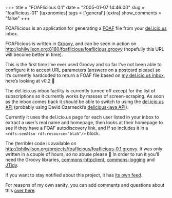 +++
title = "FOAFlicious 0.1"
date = "2005-01-07 14:46:00"
slug = "foaflicious-01"
[taxonomies]
tags = ['general']
[extra]
show_comments = "false"
+++

FOAFlicious is an application for generating a [FOAF](http://www.foaf-project.org/) file from your [del.icio.us](http://del.icio.us/) inbox.

FOAFlicious is written in [Groovy](http://groovy.codehaus.org/ "a new agile dynamic language for the JVM combining lots of great features from languages like Python, Ruby and Smalltalk and making them available to the Java developers using a Java-like syntax."), and can be seen in action on <http://philwilson.org:8180/foaflicious/foaflicious.groovy> (hopefully this URL will become better in time).

This is the first time I’ve ever used Groovy and so far I’ve not been able to configure it to accept URL parameters (answers on a postcard please) so it’s currently hardcoded to return a FOAF file based on [my del.icio.us inbox](http://del.icio.us/pip "my del.icio.us inbox"), here’s looking at v0.2 🙂

The del.icio.us inbox facility is currently turned off except for the list of subscriptions so it currently works by masses of screen-scraping. As soon as the inbox comes back it should be able to switch to using the [del.icio.us API](http://del.icio.us/doc/api) (probably using David Czarnecki’s [delicious-java API](http://sourceforge.net/projects/delicious-java/)).

Currently it uses the del.icio.us page for each user listed in your inbox to extract a user’s real name and homepage, then looks at their homepage to see if they have a FOAF autodiscovery link, and if so includes it in a `<rdfs:seeAlso rdf:resource="blah"/>` block.

The (terrible) code is available on <http://philwilson.org/projects/foaflicious/foaflicious-0.1.groovy>. it was only written in a couple of hours, so no abuse please 🙂 In order to run it you’ll need the Groovy libraries, [commons-httpclient](http://jakarta.apache.org/commons/httpclient/), [commons-logging](http://jakarta.apache.org/commons/logging/) and [JTidy](http://jtidy.sourceforge.net/).

If you want to stay notified about this project, it has [its own feed](http://philwilson.org/projects/foaflicious/atom.xml).

For reasons of my own sanity, you can add comments and questions about this [over here](http://philwilson.org/projects/foaflicious/2005/01/foaflicious-01.html).
